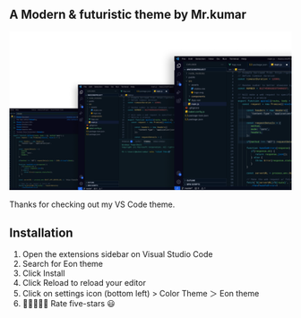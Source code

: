 ## A Modern & futuristic theme by Mr.kumar

![alt text](./images/Main-banner.png)

Thanks for checking out my VS Code theme.

## Installation

1. Open the extensions sidebar on Visual Studio Code
1. Search for Eon theme
1. Click Install
1. Click Reload to reload your editor
1. Click on settings icon (bottom left) > Color Theme ＞ Eon theme
1. 🌟🌟🌟🌟🌟 Rate five-stars 😃
